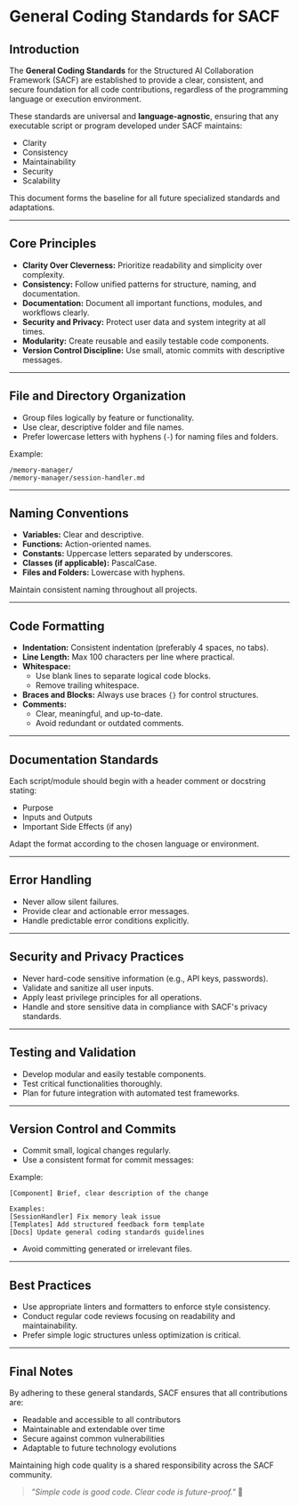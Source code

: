 # General Coding Standards for SACF

## Introduction

The **General Coding Standards** for the Structured AI Collaboration Framework (SACF) are established to provide a clear, consistent, and secure foundation for all code contributions, regardless of the programming language or execution environment.

These standards are universal and **language-agnostic**, ensuring that any executable script or program developed under SACF maintains:
- Clarity
- Consistency
- Maintainability
- Security
- Scalability

This document forms the baseline for all future specialized standards and adaptations.

---

## Core Principles

- **Clarity Over Cleverness:** Prioritize readability and simplicity over complexity.
- **Consistency:** Follow unified patterns for structure, naming, and documentation.
- **Documentation:** Document all important functions, modules, and workflows clearly.
- **Security and Privacy:** Protect user data and system integrity at all times.
- **Modularity:** Create reusable and easily testable code components.
- **Version Control Discipline:** Use small, atomic commits with descriptive messages.

---

## File and Directory Organization

- Group files logically by feature or functionality.
- Use clear, descriptive folder and file names.
- Prefer lowercase letters with hyphens (`-`) for naming files and folders.

Example:
```plaintext
/memory-manager/
/memory-manager/session-handler.md
```

---

## Naming Conventions

- **Variables:** Clear and descriptive.
- **Functions:** Action-oriented names.
- **Constants:** Uppercase letters separated by underscores.
- **Classes (if applicable):** PascalCase.
- **Files and Folders:** Lowercase with hyphens.

Maintain consistent naming throughout all projects.

---

## Code Formatting

- **Indentation:** Consistent indentation (preferably 4 spaces, no tabs).
- **Line Length:** Max 100 characters per line where practical.
- **Whitespace:**
  - Use blank lines to separate logical code blocks.
  - Remove trailing whitespace.
- **Braces and Blocks:** Always use braces `{}` for control structures.
- **Comments:**
  - Clear, meaningful, and up-to-date.
  - Avoid redundant or outdated comments.

---

## Documentation Standards

Each script/module should begin with a header comment or docstring stating:
- Purpose
- Inputs and Outputs
- Important Side Effects (if any)

Adapt the format according to the chosen language or environment.

---

## Error Handling

- Never allow silent failures.
- Provide clear and actionable error messages.
- Handle predictable error conditions explicitly.

---

## Security and Privacy Practices

- Never hard-code sensitive information (e.g., API keys, passwords).
- Validate and sanitize all user inputs.
- Apply least privilege principles for all operations.
- Handle and store sensitive data in compliance with SACF's privacy standards.

---

## Testing and Validation

- Develop modular and easily testable components.
- Test critical functionalities thoroughly.
- Plan for future integration with automated test frameworks.

---

## Version Control and Commits

- Commit small, logical changes regularly.
- Use a consistent format for commit messages:

Example:
```plaintext
[Component] Brief, clear description of the change

Examples:
[SessionHandler] Fix memory leak issue
[Templates] Add structured feedback form template
[Docs] Update general coding standards guidelines
```

- Avoid committing generated or irrelevant files.

---

## Best Practices

- Use appropriate linters and formatters to enforce style consistency.
- Conduct regular code reviews focusing on readability and maintainability.
- Prefer simple logic structures unless optimization is critical.

---

## Final Notes

By adhering to these general standards, SACF ensures that all contributions are:
- Readable and accessible to all contributors
- Maintainable and extendable over time
- Secure against common vulnerabilities
- Adaptable to future technology evolutions

Maintaining high code quality is a shared responsibility across the SACF community.

> _"Simple code is good code. Clear code is future-proof."_ 🚀